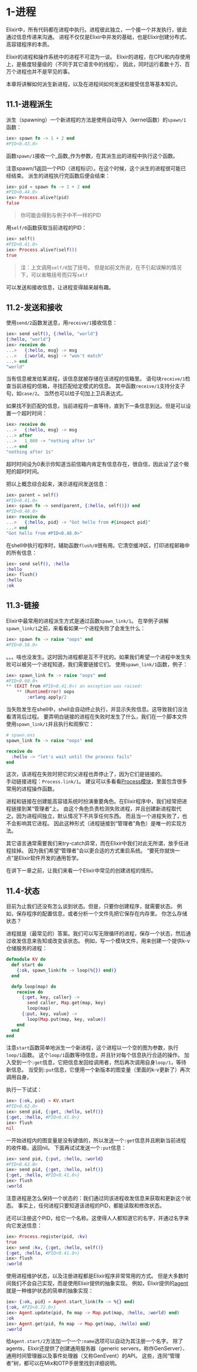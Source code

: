 1-进程
=======

Elixir中，所有代码都在进程中执行。进程彼此独立，一个接一个并发执行，彼此通过信息传递来沟通。
进程不仅仅是Elixir中并发的基础，也是Elixir创建分布式、高容错程序的本质。

Elixir的进程和操作系统中的进程不可混为一谈。
Elixir的进程，在CPU和内存使用上，是极度轻量级的（不同于其它语言中的线程）。
因此，同时运行着数十万、百万个进程也并不是罕见的事。

本章将讲解如何派生新进程，以及在进程间如何发送和接受信息等基本知识。

## 11.1-进程派生

派生（spawning）一个新进程的方法是使用自动导入（kernel函数）的```spawn/1```函数：
```elixir
iex> spawn fn -> 1 + 2 end
#PID<0.43.0>
```

函数```spawn/1```接收一个_函数_作为参数，在其派生出的进程中执行这个函数。

注意spawn/1返回一个PID（进程标识）。在这个时候，这个派生的进程很可能已经结束。
派生的进程执行完函数后便会结束：
```elixir
iex> pid = spawn fn -> 1 + 2 end
#PID<0.44.0>
iex> Process.alive?(pid)
false
```

>你可能会得到与例子中不一样的PID

用```self/0```函数获取当前进程的PID：
```elixir
iex> self()
#PID<0.41.0>
iex> Process.alive?(self())
true
```

>注：上文调用```self/0```加了括号。
但是如前文所说，在不引起误解的情况下，可以省略括号而只写```self```

可以发送和接收信息，让进程变得越来越有趣。

## 11.2-发送和接收
使用```send/2```函数发送息，用```receive/1```接收信息：
```elixir
iex> send self(), {:hello, "world"}
{:hello, "world"}
iex> receive do
...>   {:hello, msg} -> msg
...>   {:world, msg} -> "won't match"
...> end
"world"
```

当有信息被发给某进程，该信息就被存储在该进程的信箱里。
语句块```receive/1```检查当前进程的信箱，寻找匹配给定模式的信息。
其中函数```receive/1```支持分支子句，如```case/2```。
当然也可以给子句加上卫兵表达式。

如果找不到匹配的信息，当前进程将一直等待，直到下一条信息到达。但是可以设置一个超时时间：
```elixir
iex> receive do
...>   {:hello, msg} -> msg
...> after
...>   1_000 -> "nothing after 1s"
...> end
"nothing after 1s"
```

超时时间设为0表示你知道当前信箱内肯定有信息存在，很自信，因此设了这个极短的超时时间。

把以上概念综合起来，演示进程间发送信息：
```elixir
iex> parent = self()
#PID<0.41.0>
iex> spawn fn -> send(parent, {:hello, self()}) end
#PID<0.48.0>
iex> receive do
...>   {:hello, pid} -> "Got hello from #{inspect pid}"
...> end
"Got hello from #PID<0.48.0>"
```

在shell中执行程序时，辅助函数```flush/0```很有用。它清空缓冲区，打印进程邮箱中的所有信息：
```elixir
iex> send self(), :hello
:hello
iex> flush()
:hello
:ok
```

## 11.3-链接
Elixir中最常用的进程派生方式是通过函数```spawn_link/1```。
在举例子讲解```spawn_link/1```之前，来看看如果一个进程失败了会发生什么：
```elixir
iex> spawn fn -> raise "oops" end
#PID<0.58.0>
```

。。。啥也没发生。这时因为进程都是互不干扰的。如果我们希望一个进程中发生失败可以被另一个进程知道，我们需要链接它们。
使用```spawn_link/1```函数，例子：
```elixir
iex> spawn_link fn -> raise "oops" end
#PID<0.60.0>
** (EXIT from #PID<0.41.0>) an exception was raised:
    ** (RuntimeError) oops
        :erlang.apply/2
```

当失败发生在shell中，shell会自动终止执行，并显示失败信息。这导致我们没法看清背后过程。
要弄明白链接的进程在失败时发生了什么，我们在一个脚本文件使用```spawn_link/1```并且执行和观察它：
```elixir
# spawn.exs
spawn_link fn -> raise "oops" end

receive do
  :hello -> "let's wait until the process fails"
end
```

这次，该进程在失败时把它的父进程也弄停止了，因为它们是链接的。<br/>
手动链接进程：```Process.link/1```。
建议可以多看看[Process模块](http://elixir-lang.org/docs/stable/elixir/Process.html)，里面包含很多常用的进程操作函数。

进程和链接在创建能高容错系统时扮演重要角色。在Elixir程序中，我们经常把进程链接到某“管理者”上。
由这个角色负责检测失败进程，并且创建新进程取代之。因为进程间独立，默认情况下不共享任何东西。
而且当一个进程失败了，也不会影响其它进程。
因此这种形式（进程链接到“管理者”角色）是唯一的实现方法。   


其它语言通常需要我们来try-catch异常，而在Elixir中我们对此无所谓，放手任进程挂掉。
因为我们希望“管理者”会以更合适的方式重启系统。
“要死你就快一点”是Elixir软件开发的通用哲学。   


在讲下一章之前，让我们来看一个Elixir中常见的创建进程的情形。

## 11.4-状态
目前为止我们还没有怎么谈到状态。但是，只要你创建程序，就需要状态。
例如，保存程序的配置信息，或者分析一个文件先把它保存在内存里。
你怎么存储状态？


进程就是（最常见的）答案。我们可以写无限循环的进程，保存一个状态，然后通过收发信息来告知或改变该状态。
例如，写一个模块文件，用来创建一个提供k-v仓储服务的进程：
```elixir
defmodule KV do
  def start do
    {:ok, spawn_link(fn -> loop(%{}) end)}
  end

  defp loop(map) do
    receive do
      {:get, key, caller} ->
        send caller, Map.get(map, key)
        loop(map)
      {:put, key, value} ->
        loop(Map.put(map, key, value))
    end
  end
end
```

注意```start```函数简单地派生一个新进程，这个进程以一个空的图为参数，执行```loop/1```函数。
这个```loop/1```函数等待信息，并且针对每个信息执行合适的操作。
加入受到一个```:get```信息，它把信息发回给调用者，然后再次调用自身```loop/1```，等待新信息。
当受到```:put```信息，它便用一个新版本的图变量（里面的k-v更新了）再次调用自身。

执行一下试试：
```elixir
iex> {:ok, pid} = KV.start
#PID<0.62.0>
iex> send pid, {:get, :hello, self()}
{:get, :hello, #PID<0.41.0>}
iex> flush
nil
```

一开始进程内的图变量是没有键值的，所以发送一个```:get```信息并且刷新当前进程的收件箱，返回nil。
下面再试试发送一个```:put```信息：
```elixir
iex> send pid, {:put, :hello, :world}
#PID<0.62.0>
iex> send pid, {:get, :hello, self()}
{:get, :hello, #PID<0.41.0>}
iex> flush
:world
```

注意进程是怎么保持一个状态的：我们通过同该进程收发信息来获取和更新这个状态。
事实上，任何进程只要知道该进程的PID，都能读取和修改状态。

还可以注册这个PID，给它一个名称。这使得人人都知道它的名字，并通过名字来向它发送信息：
```elixir
iex> Process.register(pid, :kv)
true
iex> send :kv, {:get, :hello, self()}
{:get, :hello, #PID<0.41.0>}
iex> flush
:world
```

使用进程维护状态，以及注册进程都是Elixir程序非常常用的方式。
但是大多数时间我们不会自己实现，而是使用Elixir提供的抽象实现。
例如，Elixir提供的[agent](http://elixir-lang.org/docs/stable/elixir/Agent.html)就是一种维护状态的简单的抽象实现：
```elixir
iex> {:ok, pid} = Agent.start_link(fn -> %{} end)
{:ok, #PID<0.72.0>}
iex> Agent.update(pid, fn map -> Map.put(map, :hello, :world) end)
:ok
iex> Agent.get(pid, fn map -> Map.get(map, :hello) end)
:world
```

给```Agent.start/2```方法加一个一个```:name```选项可以自动为其注册一个名字。
除了agents，Elixir还提供了创建通用服务器（generic servers，称作GenServer）、
通用时间管理器以及事件处理器（又称GenEvent）的API。
这些，连同“管理者”树，都可以在Mix和OTP手册里找到详细说明。
